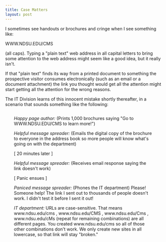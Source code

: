 ```yaml
---
title: Case Matters
layout: post
---
```


I sometimes see handouts or brochures and cringe when I see something like:

WWW.NDSU.EDU/CMS

(all caps). Typing a "plain text" web address in all capital letters to bring
some attention to the web address might seem like a good idea, but it really
isn't.

If that "plain text" finds its way from a printed document to something the
prospective visitor consumes electronically (such as an email or a document
attachment) the link you thought would get all the attention might start getting
all the attention for the wrong reasons.

The IT Division learns of this innocent mistake shortly thereafter, in a
scenario that sounds something like the following:

<div style="margin: 2em;">
<p><em>Happy page author:</em> (Prints 1,000 brochures saying "Go to
WWW.NDSU.EDU/CMS to learn more!")</p>

<p><em>Helpful message spreader:</em> (Emails the digital copy of the brochure
to everyone in the address book so more people will know what's going on with
the department)</p>

<p>[ 20 minutes later ]</p>

<p><em>Helpful message spreader:</em> (Receives email response saying the link
doesn't work)</p>

<p> [ Panic ensues ]</p>

<p><em>Paniced message spreader:</em> (Phones the IT department) Please!
Someone help! The link I sent out to thousands of people doesn't work. I didn't
test it before I sent it out!</p>

<p><em>IT department:</em> URLs are case-sensitive. That means www.ndsu.edu/cms , www.ndsu.edu/CMS , www.ndsu.edu/Cms , www.ndsu.edu/cMs (repeat for remaining
combinations) are all different pages. You created www.ndsu.edu/cms so all of
those other combinations don't work. We only create new sites in all lowercase,
so that link will stay "broken."</p>

</div>
